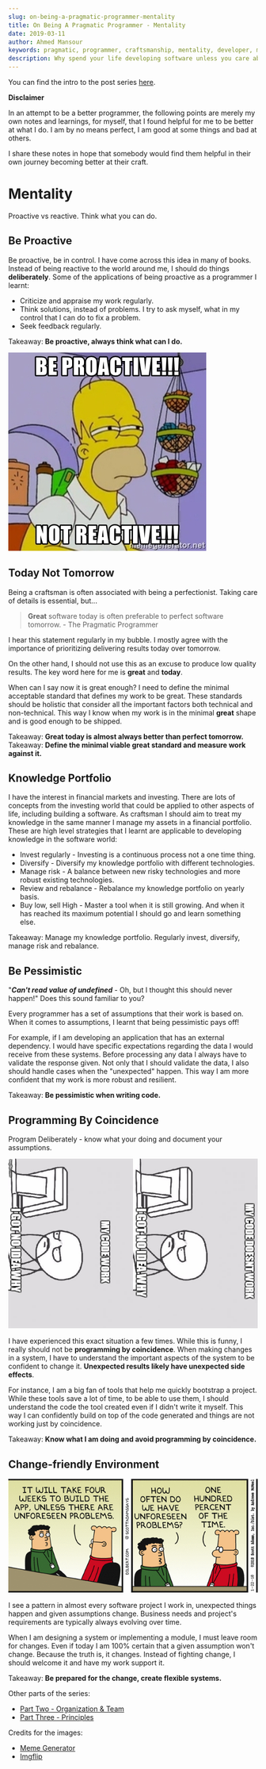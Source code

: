```yaml
---
slug: on-being-a-pragmatic-programmer-mentality
title: On Being A Pragmatic Programmer - Mentality
date: 2019-03-11
author: Ahmed Mansour
keywords: pragmatic, programmer, craftsmanship, mentality, developer, mentality, proactive, knowledge portfolio
description: Why spend your life developing software unless you care about doing it well? My notes about being better at my craft as a programmer.
---
```


You can find the intro to the post series [here](/on-being-a-pragmatic-programmer-intro).

**Disclaimer**

In an attempt to be a better programmer, the following points are merely my own notes and learnings, for myself, that I found helpful for me to be better at what I do. I am by no means perfect, I am good at some things and bad at others.

I share these notes in hope that somebody would find them helpful in their own journey becoming better at their craft.

# Mentality

Proactive vs reactive. Think what you can do.

## Be Proactive

Be proactive, be in control. I have come across this idea in many of books. Instead of being reactive to the world around me, I should do things **deliberately**. Some of the applications of being proactive as a programmer I learnt:

- Criticize and appraise my work regularly.
- Think solutions, instead of problems. I try to ask myself, what in my control that I can do to fix a problem.
- Seek feedback regularly.

Takeaway: **Be proactive, always think what can I do.**

![Be proactive, not reactive.](image.png)

## Today Not Tomorrow

Being a craftsman is often associated with being a perfectionist. Taking care of details is essential, but...

> **Great** software today is often preferable to perfect software tomorrow. - The Pragmatic Programmer

I hear this statement regularly in my bubble. I mostly agree with the importance of prioritizing delivering results today over tomorrow.

On the other hand, I should not use this as an excuse to produce low quality results. The key word here for me is **great** and **today**.

When can I say now it is great enough? I need to define the minimal acceptable standard that defines my work to be great. These standards should be holistic that consider all the important factors both technical and non-technical. This way I know when my work is in the minimal **great** shape and is good enough to be shipped.

Takeaway: **Great today is almost always better than perfect tomorrow.**
Takeaway: **Define the minimal viable great standard and measure work against it.**

## Knowledge Portfolio

I have the interest in financial markets and investing. There are lots of concepts from the investing world that could be applied to other aspects of life, including building a software. As craftsman I should aim to treat my knowledge in the same manner I manage my assets in a financial portfolio. These are high level strategies that I learnt are applicable to developing knowledge in the software world:

- Invest regularly - Investing is a continuous process not a one time thing.
- Diversify - Diversify my knowledge portfolio with different technologies.
- Manage risk - A balance between new risky technologies and more robust existing technologies.
- Review and rebalance - Rebalance my knowledge portfolio on yearly basis.
- Buy low, sell High - Master a tool when it is still growing. And when it has reached its maximum potential I should go and learn something else.

Takeaway: Manage my knowledge portfolio. Regularly invest, diversify, manage risk and rebalance.

## Be Pessimistic

"**_Can't read value of undefined_** - Oh, but I thought this should never happen!" Does this sound familiar to you?

Every programmer has a set of assumptions that their work is based on. When it comes to assumptions, I learnt that being pessimistic pays off!

For example, if I am developing an application that has an external dependency. I would have specific expectations regarding the data I would receive from these systems. Before processing any data I always have to validate the response given. Not only that I should validate the data, I also should handle cases when the "unexpected" happen. This way I am more confident that my work is more robust and resilient.

Takeaway: **Be pessimistic when writing code.**

## Programming By Coincidence

Program Deliberately - know what your doing and document your assumptions.

![My code doesn't work, I don't know why! My code works, I don't know why!](image2.png)

I have experienced this exact situation a few times. While this is funny, I really should not be **programming by coincidence**. When making changes in a system, I have to understand the important aspects of the system to be confident to change it. **Unexpected results likely have unexpected side effects**.

For instance, I am a big fan of tools that help me quickly bootstrap a project. While these tools save a lot of time, to be able to use them, I should understand the code the tool created even if I didn't write it myself. This way I can confidently build on top of the code generated and things are not working just by coincidence.

Takeaway: **Know what I am doing and avoid programming by coincidence.**

<!-- ## Ownership and pride

I need to be take ownership of my work and be responsible for the work I produce. I don't refer to only the external responsibilities that my employer has defined. I

We want to see pride of ownership. "I wrote this, and I stand behind my work."

Tip 70: Sign Your Work

Takeaway #8: -->

## Change-friendly Environment

![Change happen all the time, acount for it.](image5.png)

I see a pattern in almost every software project I work in, unexpected things happen and given assumptions change. Business needs and project's requirements are typically always evolving over time.

When I am designing a system or implementing a module, I must leave room for changes. Even if today I am 100% certain that a given assumption won't change. Because the truth is, it changes. Instead of fighting change, I should welcome it and have my work support it.

Takeaway: **Be prepared for the change, create flexible systems.**

Other parts of the series:

- [Part Two - Organization & Team](/on-being-a-pragmatic-programmer-organization-and-team)
- [Part Three - Principles](/on-being-a-pragmatic-programmer-principles)

Credits for the images:

- [Meme Generator](https://memegenerator.net/instance/66450981/simpsons-homer-be-proactive-not-reactive)
- [Imgflip](https://imgflip.com/i/1y5bql)

